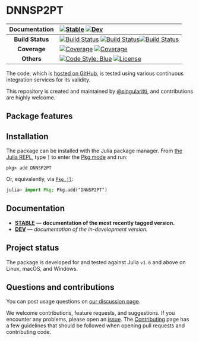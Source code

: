 # DNNSP2PT

| **Documentation** | [![Stable](https://img.shields.io/badge/docs-stable-blue.svg)](https://singularitti.github.io/DNNSP2PT.jl/stable/) [![Dev](https://img.shields.io/badge/docs-dev-blue.svg)](https://singularitti.github.io/DNNSP2PT.jl/dev/)                                                                                                                                                                                                                                                                                                 |
| :---------------: | :------------------------------------------------------------------------------------------------------------------------------------------------------------------------------------------------------------------------------------------------------------------------------------------------------------------------------------------------------------------------------------------------------------------------------------------------------------------------------------------------------------------------- |
| **Build Status**  | [![Build Status](https://github.com/singularitti/DNNSP2PT.jl/actions/workflows/CI.yml/badge.svg?branch=main)](https://github.com/singularitti/DNNSP2PT.jl/actions/workflows/CI.yml?query=branch%3Amain) [![Build Status](https://ci.appveyor.com/api/projects/status/github/singularitti/DNNSP2PT.jl?svg=true)](https://ci.appveyor.com/project/singularitti/DNNSP2PT-jl)[![Build Status](https://api.cirrus-ci.com/github/singularitti/DNNSP2PT.jl.svg)](https://cirrus-ci.com/github/singularitti/DNNSP2PT.jl) |
|   **Coverage**    | [![Coverage](https://github.com/singularitti/DNNSP2PT.jl/badges/main/coverage.svg)](https://github.com/singularitti/DNNSP2PT.jl/commits/main) [![Coverage](https://codecov.io/gh/singularitti/DNNSP2PT.jl/branch/main/graph/badge.svg)](https://codecov.io/gh/singularitti/DNNSP2PT.jl)                                                                                                                                                                                                                |
|    **Others**     | [![Code Style: Blue](https://img.shields.io/badge/code%20style-blue-4495d1.svg)](https://github.com/invenia/BlueStyle) [![License](https://img.shields.io/github/license/singularitti/DNNSP2PT.jl)](https://github.com/singularitti/DNNSP2PT.jl/blob/main/LICENSE)                                                                                                                                                                                                                                                   |

The code, which is [hosted on GitHub](https://github.com/singularitti/DNNSP2PT.jl), is tested
using various continuous integration services for its validity.

This repository is created and maintained by
[@singularitti](https://github.com/singularitti), and contributions are highly welcome.

## Package features



## Installation

The package can be installed with the Julia package manager.
From [the Julia REPL](https://docs.julialang.org/en/v1/stdlib/REPL/), type `]` to enter
the [Pkg mode](https://docs.julialang.org/en/v1/stdlib/REPL/#Pkg-mode) and run:

```julia-repl
pkg> add DNNSP2PT
```

Or, equivalently, via [`Pkg.jl`](https://pkgdocs.julialang.org/v1/):

```julia
julia> import Pkg; Pkg.add("DNNSP2PT")
```

## Documentation

- [**STABLE**](https://singularitti.github.io/DNNSP2PT.jl/stable/) — **documentation of the most recently tagged version.**
- [**DEV**](https://singularitti.github.io/DNNSP2PT.jl/dev/) — _documentation of the in-development version._

## Project status

The package is developed for and tested against Julia `v1.6` and above on Linux, macOS, and
Windows.

## Questions and contributions

You can post usage questions on
[our discussion page](https://github.com/singularitti/DNNSP2PT.jl/discussions).

We welcome contributions, feature requests, and suggestions. If you encounter any problems,
please open an [issue](https://github.com/singularitti/DNNSP2PT.jl/issues).
The [Contributing](@ref) page has
a few guidelines that should be followed when opening pull requests and contributing code.
